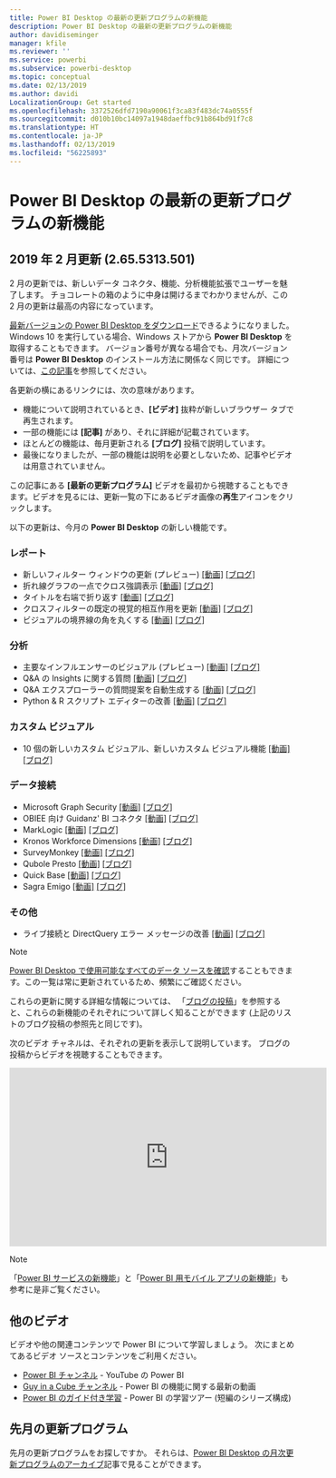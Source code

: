 ```yaml
---
title: Power BI Desktop の最新の更新プログラムの新機能
description: Power BI Desktop の最新の更新プログラムの新機能
author: davidiseminger
manager: kfile
ms.reviewer: ''
ms.service: powerbi
ms.subservice: powerbi-desktop
ms.topic: conceptual
ms.date: 02/13/2019
ms.author: davidi
LocalizationGroup: Get started
ms.openlocfilehash: 3372526dfd7190a90061f3ca83f483dc74a0555f
ms.sourcegitcommit: d010b10bc14097a1948daeffbc91b864bd91f7c8
ms.translationtype: HT
ms.contentlocale: ja-JP
ms.lasthandoff: 02/13/2019
ms.locfileid: "56225893"
---
```

# <a name="whats-new-in-the-latest-power-bi-desktop-update"></a>Power BI Desktop の最新の更新プログラムの新機能 

## <a name="february-2019-update-2655313501"></a>2019 年 2 月更新 (2.65.5313.501)

2 月の更新では、新しいデータ コネクタ、機能、分析機能拡張でユーザーを魅了します。 チョコレートの箱のように中身は開けるまでわかりませんが、この 2 月の更新は最高の内容になっています。 

[最新バージョンの Power BI Desktop をダウンロード](https://powerbi.microsoft.com/desktop)できるようになりました。 Windows 10 を実行している場合、Windows ストアから **Power BI Desktop** を取得することもできます。 バージョン番号が異なる場合でも、月次バージョン番号は **Power BI Desktop** のインストール方法に関係なく同じです。 詳細については、[この記事](desktop-get-the-desktop.md)を参照してください。 

各更新の横にあるリンクには、次の意味があります。

* 機能について説明されているとき、**[ビデオ]** 抜粋が新しいブラウザー タブで再生されます。
* 一部の機能には **[記事]** があり、それに詳細が記載されています。
* ほとんどの機能は、毎月更新される **[ブログ]** 投稿で説明しています。
* 最後になりましたが、一部の機能は説明を必要としないため、記事やビデオは用意されていません。

この記事にある **[最新の更新プログラム]** ビデオを最初から視聴することもできます。ビデオを見るには、更新一覧の下にあるビデオ画像の**再生**アイコンをクリックします。

以下の更新は、今月の **Power BI Desktop** の新しい機能です。

### <a name="reporting"></a>レポート
* 新しいフィルター ウィンドウの更新 (プレビュー) [[動画]](https://youtu.be/dMD25wfElLg?t=11) [[ブログ]](https://powerbi.microsoft.com/blog/power-bi-desktop-february-2019-feature-summary/#smartGuides) 
* 折れ線グラフの一点でクロス強調表示 [[動画]](https://youtu.be/dMD25wfElLg?t=197) [[ブログ]](https://powerbi.microsoft.com/blog/power-bi-desktop-february-2019-feature-summary/#line)
* タイトルを右端で折り返す [[動画]](https://youtu.be/dMD25wfElLg?t=298) [[ブログ]](https://powerbi.microsoft.com/blog/power-bi-desktop-february-2019-feature-summary/#wordWrap)
* クロスフィルターの既定の視覚的相互作用を更新 [[動画]](https://youtu.be/dMD25wfElLg?t=358) [[ブログ]](https://powerbi.microsoft.com/blog/power-bi-desktop-february-2019-feature-summary/#crossFilter)
* ビジュアルの境界線の角を丸くする [[動画]](https://youtu.be/dMD25wfElLg?t=526) [[ブログ]](https://powerbi.microsoft.com/blog/power-bi-desktop-february-2019-feature-summary/#roundedCorners)

### <a name="analytics"></a>分析
* 主要なインフルエンサーのビジュアル (プレビュー) [[動画]](https://youtu.be/dMD25wfElLg?t=608) [[ブログ]](https://powerbi.microsoft.com/blog/power-bi-desktop-february-2019-feature-summary/#keyInfluencers) 
* Q&A の Insights に関する質問 [[動画]](https://youtu.be/dMD25wfElLg?t=1121) [[ブログ]](https://powerbi.microsoft.com/blog/power-bi-desktop-february-2019-feature-summary/#insights) 
* Q&A エクスプローラーの質問提案を自動生成する [[動画]](https://youtu.be/dMD25wfElLg?t=1121) [[ブログ]](https://powerbi.microsoft.com/blog/power-bi-desktop-february-2019-feature-summary/#autoSuggestions) 
* Python & R スクリプト エディターの改善 [[動画]](https://youtu.be/dMD25wfElLg?t=1282) [[ブログ]](https://powerbi.microsoft.com/blog/power-bi-desktop-february-2019-feature-summary/#scriptEditor) 

### <a name="custom-visuals"></a>カスタム ビジュアル
* 10 個の新しいカスタム ビジュアル、新しいカスタム ビジュアル機能 [[動画]](https://youtu.be/dMD25wfElLg?t=1324) [[ブログ]](https://powerbi.microsoft.com/blog/power-bi-desktop-february-2019-feature-summary/#customVisuals) 

### <a name="data-connectivity"></a>データ接続

* Microsoft Graph Security [[動画]](https://youtu.be/dMD25wfElLg?t=2787) [[ブログ]](https://powerbi.microsoft.com/blog/power-bi-desktop-february-2019-feature-summary/#microsoftGraph) 
* OBIEE 向け Guidanz' BI コネクタ [[動画]](https://youtu.be/dMD25wfElLg?t=2807) [[ブログ]](https://powerbi.microsoft.com/blog/power-bi-desktop-february-2019-feature-summary/#biConnector) 
* MarkLogic [[動画]](https://youtu.be/dMD25wfElLg?t=2825) [[ブログ]](https://powerbi.microsoft.com/blog/power-bi-desktop-february-2019-feature-summary/#markLogic) 
* Kronos Workforce Dimensions [[動画]](https://youtu.be/dMD25wfElLg?t=2846) [[ブログ]](https://powerbi.microsoft.com/blog/power-bi-desktop-february-2019-feature-summary/#kronos) 
* SurveyMonkey [[動画]](https://youtu.be/dMD25wfElLg?t=2857) [[ブログ]](https://powerbi.microsoft.com/blog/power-bi-desktop-february-2019-feature-summary/#surveyMonkey) 
* Qubole Presto [[動画]](https://youtu.be/dMD25wfElLg?t=2872) [[ブログ]](https://powerbi.microsoft.com/blog/power-bi-desktop-february-2019-feature-summary/#qubole) 
* Quick Base [[動画]](https://youtu.be/dMD25wfElLg?t=2899) [[ブログ]](https://powerbi.microsoft.com/blog/power-bi-desktop-february-2019-feature-summary/#quickBase) 
* Sagra Emigo [[動画]](https://youtu.be/dMD25wfElLg?t=2909) [[ブログ]](https://powerbi.microsoft.com/blog/power-bi-desktop-february-2019-feature-summary/#emigo) 


### <a name="other"></a>その他
* ライブ接続と DirectQuery エラー メッセージの改善 [[動画]](https://youtu.be/dMD25wfElLg?t=2926) [[ブログ]](https://powerbi.microsoft.com/blog/power-bi-desktop-february-2019-feature-summary/#error) 


> [!NOTE]
> [Power BI Desktop で使用可能なすべてのデータ ソースを確認](desktop-data-sources.md)することもできます。この一覧は常に更新されているため、頻繁にご確認ください。

これらの更新に関する詳細な情報については、 「[ブログの投稿](https://powerbi.microsoft.com/blog/power-bi-desktop-february-2019-feature-summary/)」を参照すると、これらの新機能のそれぞれについて詳しく知ることができます (上記のリストのブログ投稿の参照先と同じです)。


次のビデオ チャネルは、それぞれの更新を表示して説明しています。 ブログの投稿からビデオを視聴することもできます。

<iframe width="560" height="315" src="https://www.youtube.com/embed/dMD25wfElLg" frameborder="0" allow="accelerometer; autoplay; encrypted-media; gyroscope; picture-in-picture" allowfullscreen></iframe>

> [!NOTE]
> 「[Power BI サービスの新機能](service-whats-new.md)」と「[Power BI 用モバイル アプリの新機能](consumer/mobile/mobile-whats-new-in-the-mobile-apps.md)」も参考に是非ご覧ください。

## <a name="more-videos"></a>他のビデオ

ビデオや他の関連コンテンツで Power BI について学習しましょう。 次にまとめてあるビデオ ソースとコンテンツをご利用ください。

-   [Power BI チャンネル](https://www.youtube.com/user/mspowerbi) - YouTube の Power BI
-   [Guy in a Cube チャンネル](https://www.youtube.com/channel/UCFp1vaKzpfvoGai0vE5VJ0w) - Power BI の機能に関する最新の動画
-   [Power BI のガイド付き学習](https://powerbi.microsoft.com/guided-learning/) - Power BI の学習ツアー (短編のシリーズ構成)

## <a name="previous-months-updates"></a>先月の更新プログラム

先月の更新プログラムをお探しですか。 それらは、[Power BI Desktop の月次更新プログラムのアーカイブ](desktop-latest-update-archive.md)記事で見ることができます。
